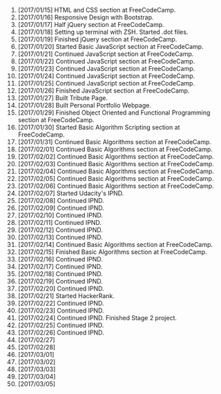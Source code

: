 1. [2017/01/15] HTML and CSS section at FreeCodeCamp.
2. [2017/01/16] Responsive Design with Bootstrap.
3. [2017/01/17] Half jQuery section at FreeCodeCamp.
4. [2017/01/18] Setting up terminal with ZSH. Started .dot files.
5. [2017/01/19] Finished jQuery section at FreeCodeCamp.
6. [2017/01/20] Started Basic JavaScript section at FreeCodeCamp.
7. [2017/01/21] Continued JavaScript section at FreeCodeCamp.
8. [2017/01/22] Continued JavaScript section at FreeCodeCamp.
9. [2017/01/23] Continued JavaScript section at FreeCodeCamp.
10. [2017/01/24] Continued JavaScript section at FreeCodeCamp.
11. [2017/01/25] Continued JavaScript section at FreeCodeCamp.
12. [2017/01/26] Finished JavaScript section at FreeCodeCamp.
13. [2017/01/27] Built Tribute Page.
14. [2017/01/28] Built Personal Portfolio Webpage.
15. [2017/01/29] Finished Object Oriented and Functional Programming section at FreeCodeCamp.
16. [2017/01/30] Started Basic Algorithm Scripting section at FreeCodeCamp.
17. [2017/01/31] Continued Basic Algorithms section at FreeCodeCamp.
18. [2017/02/01] Continued Basic Algorithms section at FreeCodeCamp.
19. [2017/02/02] Continued Basic Algorithms section at FreeCodeCamp.
20. [2017/02/03] Continued Basic Algorithms section at FreeCodeCamp.
21. [2017/02/04] Continued Basic Algorithms section at FreeCodeCamp.
22. [2017/02/05] Continued Basic Algorithms section at FreeCodeCamp.
23. [2017/02/06] Continued Basic Algorithms section at FreeCodeCamp.
24. [2017/02/07] Started Udacity's IPND.
25. [2017/02/08] Continued IPND.
26. [2017/02/09] Continued IPND.
27. [2017/02/10] Continued IPND.
28. [2017/02/11] Continued IPND.
29. [2017/02/12] Continued IPND.
30. [2017/02/13] Continued IPND.
31. [2017/02/14] Continued Basic Algorithms section at FreeCodeCamp.
32. [2017/02/15] Finished Basic Algorithms section at FreeCodeCamp.
33. [2017/02/16] Continued IPND.
34. [2017/02/17] Continued IPND.
35. [2017/02/18] Continued IPND.
36. [2017/02/19] Continued IPND.
37. [2017/02/20] Continued IPND.
38. [2017/02/21] Started HackerRank.
39. [2017/02/22] Continued IPND.
40. [2017/02/23] Continued IPND.
41. [2017/02/24] Continued IPND. Finished Stage 2 project.
42. [2017/02/25] Continued IPND.
43. [2017/02/26] Continued IPND.
44. [2017/02/27]
45. [2017/02/28]
46. [2017/03/01]
47. [2017/03/02]
48. [2017/03/03]
49. [2017/03/04]
50. [2017/03/05]

